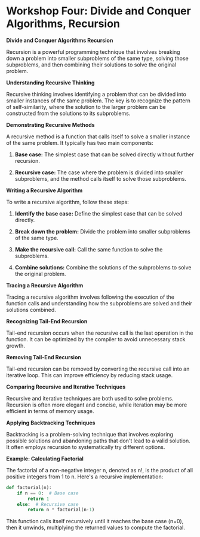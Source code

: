# Workshop Four: Divide and Conquer Algorithms, Recursion

**Divide and Conquer Algorithms Recursion**

Recursion is a powerful programming technique that involves breaking down a problem into smaller subproblems of the same type, solving those subproblems, and then combining their solutions to solve the original problem.

**Understanding Recursive Thinking**

Recursive thinking involves identifying a problem that can be divided into smaller instances of the same problem. The key is to recognize the pattern of self-similarity, where the solution to the larger problem can be constructed from the solutions to its subproblems.

**Demonstrating Recursive Methods**

A recursive method is a function that calls itself to solve a smaller instance of the same problem. It typically has two main components:

1. **Base case:** The simplest case that can be solved directly without further recursion.

2. **Recursive case:** The case where the problem is divided into smaller subproblems, and the method calls itself to solve those subproblems.

**Writing a Recursive Algorithm**

To write a recursive algorithm, follow these steps:

1. **Identify the base case:** Define the simplest case that can be solved directly.

2. **Break down the problem:** Divide the problem into smaller subproblems of the same type.

3. **Make the recursive call:** Call the same function to solve the subproblems.

4. **Combine solutions:** Combine the solutions of the subproblems to solve the original problem.

**Tracing a Recursive Algorithm**

Tracing a recursive algorithm involves following the execution of the function calls and understanding how the subproblems are solved and their solutions combined.

**Recognizing Tail-End Recursion**

Tail-end recursion occurs when the recursive call is the last operation in the function. It can be optimized by the compiler to avoid unnecessary stack growth.

**Removing Tail-End Recursion**

Tail-end recursion can be removed by converting the recursive call into an iterative loop. This can improve efficiency by reducing stack usage.

**Comparing Recursive and Iterative Techniques**

Recursive and iterative techniques are both used to solve problems. Recursion is often more elegant and concise, while iteration may be more efficient in terms of memory usage.

**Applying Backtracking Techniques**

Backtracking is a problem-solving technique that involves exploring possible solutions and abandoning paths that don't lead to a valid solution. It often employs recursion to systematically try different options.

**Example: Calculating Factorial**

The factorial of a non-negative integer n, denoted as n!, is the product of all positive integers from 1 to n. Here's a recursive implementation:

```python
def factorial(n):
    if n == 0:  # Base case
        return 1
    else:  # Recursive case
        return n * factorial(n-1)
```

This function calls itself recursively until it reaches the base case (n=0), then it unwinds, multiplying the returned values to compute the factorial.